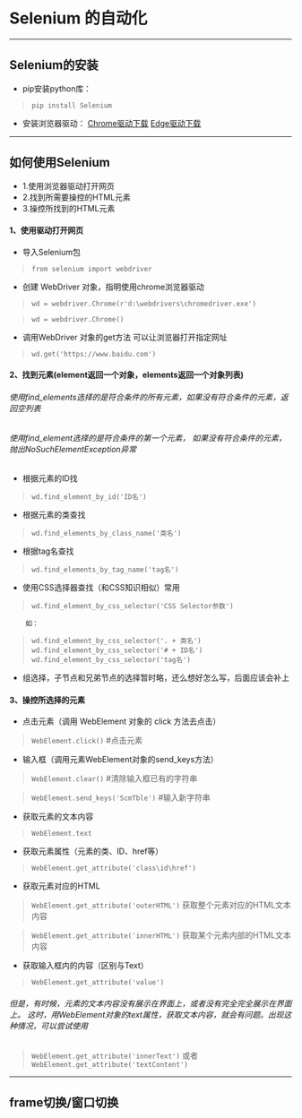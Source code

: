 # Selenium 的自动化 #
***
## Selenium的安装
* pip安装python库：
>`pip install Selenium`
* 安装浏览器驱动：
[Chrome驱动下载](https://chromedriver.storage.googleapis.com/index.html)
[Edge驱动下载](https://developer.microsoft.com/en-us/microsoft-edge/tools/webdriver/)
***
## 如何使用Selenium
* 1.使用浏览器驱动打开网页
* 2.找到所需要操控的HTML元素
*  3.操控所找到的HTML元素
#### 1、使用驱动打开网页
* 导入Selenium包
>`from selenium import webdriver`

* 创建 WebDriver 对象，指明使用chrome浏览器驱动

>`wd = webdriver.Chrome(r'd:\webdrivers\chromedriver.exe')`

>`wd = webdriver.Chrome()`

* 调用WebDriver 对象的get方法 可以让浏览器打开指定网址
>`wd.get('https://www.baidu.com')`

#### 2、找到元素(element返回一个对象，elements返回一个对象列表)
###### 使用find_elements选择的是符合条件的所有元素，如果没有符合条件的元素，返回空列表

###### 使用find_element选择的是符合条件的第一个元素， 如果没有符合条件的元素，抛出NoSuchElementException异常

* 根据元素的ID找
>`wd.find_element_by_id('ID名')`
* 根据元素的类查找
>`wd.find_elements_by_class_name('类名')`
* 根据tag名查找
>`wd.find_elements_by_tag_name('tag名')`
* 使用CSS选择器查找（和CSS知识相似）常用
>`wd.find_element_by_css_selector('CSS Selector参数')`

        如：
>`wd.find_element_by_css_selector('. + 类名')`
>`wd.find_element_by_css_selector('# + ID名')`
>`wd.find_element_by_css_selector('tag名')`
* 组选择，子节点和兄弟节点的选择暂时略，还么想好怎么写，后面应该会补上
#### 3、操控所选择的元素
* 点击元素（调用 WebElement 对象的 click 方法去点击）
>`WebElement.click()` #点击元素
* 输入框（调用元素WebElement对象的send_keys方法）
>`WebElement.clear()` #清除输入框已有的字符串

>`WebElement.send_keys('ScmTble')` #输入新字符串
* 获取元素的文本内容
>`WebElement.text`
* 获取元素属性（元素的类、ID、href等）
>`WebElement.get_attribute('class\id\href')`
* 获取元素对应的HTML
>`WebElement.get_attribute('outerHTML')` 获取整个元素对应的HTML文本内容

>`WebElement.get_attribute('innerHTML')` 获取某个元素内部的HTML文本内容
* 获取输入框内的内容（区别与Text）
>`WebElement.get_attribute('value')`

###### 但是，有时候，元素的文本内容没有展示在界面上，或者没有完全完全展示在界面上。 这时，用WebElement对象的text属性，获取文本内容，就会有问题。出现这种情况，可以尝试使用
>`WebElement.get_attribute('innerText')`   或者
`WebElement.get_attribute('textContent')`
***
## frame切换/窗口切换

